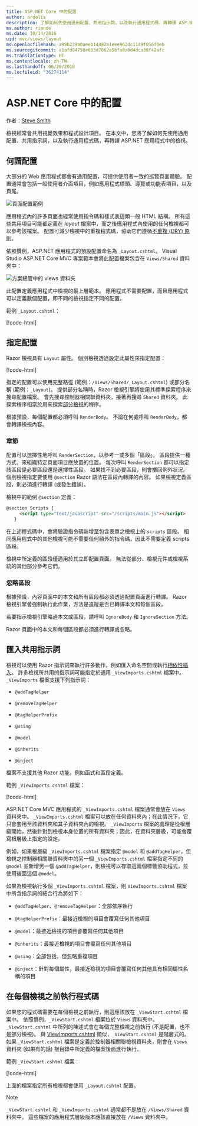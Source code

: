 ```yaml
---
title: ASP.NET Core 中的配置
author: ardalis
description: 了解如何先使用通用配置、共用指示詞，以及執行通用程式碼，再轉譯 ASP.NET 應用程式中的檢視。
ms.author: riande
ms.date: 10/14/2016
uid: mvc/views/layout
ms.openlocfilehash: a99b239a0aeeb14492b1eee962dc1149f056f0eb
ms.sourcegitcommit: a1afd04758e663d7062a5bfa8a0d4dca38f42afc
ms.translationtype: HT
ms.contentlocale: zh-TW
ms.lasthandoff: 06/20/2018
ms.locfileid: "36274114"
---
```

# <a name="layout-in-aspnet-core"></a>ASP.NET Core 中的配置

作者：[Steve Smith](https://ardalis.com/)

檢視經常會共用視覺效果和程式設計項目。 在本文中，您將了解如何先使用通用配置、共用指示詞，以及執行通用程式碼，再轉譯 ASP.NET 應用程式中的檢視。

## <a name="what-is-a-layout"></a>何謂配置

大部分的 Web 應用程式都會有通用配置，可提供使用者一致的巡覽頁面體驗。 配置通常會包括一般使用者介面項目，例如應用程式標頭、導覽或功能表項目，以及頁尾。

![頁面配置範例](layout/_static/page-layout.png)

應用程式內的許多頁面也經常使用指令碼和樣式表這類一般 HTML 結構。 所有這些共用項目可能都定義在 *layout* 檔案中，而之後應用程式內使用的任何檢視都可以參考該檔案。 配置可減少檢視中的重複程式碼，協助它們遵循[不重複 (DRY) 原則](http://deviq.com/don-t-repeat-yourself/)。

依照慣例，ASP.NET 應用程式的預設配置命名為 `_Layout.cshtml`。 Visual Studio ASP.NET Core MVC 專案範本會將此配置檔案包含在 `Views/Shared` 資料夾中：

![方案總管中的 views 資料夾](layout/_static/web-project-views.png)

此配置定義應用程式中檢視的最上層範本。 應用程式不需要配置，而且應用程式可以定義數個配置，即不同的檢視指定不同的配置。

範例 `_Layout.cshtml`：

[!code-html[](../../common/samples/WebApplication1/Views/Shared/_Layout.cshtml?highlight=42,66)]

## <a name="specifying-a-layout"></a>指定配置

Razor 檢視具有 `Layout` 屬性。 個別檢視透過設定此屬性來指定配置：

[!code-html[](../../common/samples/WebApplication1/Views/_ViewStart.cshtml?highlight=2)]

指定的配置可以使用完整路徑 (範例：`/Views/Shared/_Layout.cshtml`) 或部分名稱 (範例：`_Layout`)。 提供部分名稱時，Razor 檢視引擎將使用其標準探索程序來搜尋配置檔案。 會先搜尋控制器相關聯資料夾，接著再搜尋 `Shared` 資料夾。 此探索程序相當於用來探索[部分檢視](partial.md)的程序。

根據預設，每個配置都必須呼叫 `RenderBody`。 不論在何處呼叫 `RenderBody`，都會轉譯檢視內容。

<a name="layout-sections-label"></a>

### <a name="sections"></a>章節

配置可以選擇性地呼叫 `RenderSection`，以參考一或多個「區段」。 區段提供一種方式，來組織特定頁面項目應放置的位置。 每次呼叫 `RenderSection` 都可以指定該區段是必要區段還是選擇性區段。 如果找不到必要區段，則會擲回例外狀況。 個別檢視指定要使用 `@section` Razor 語法在區段內轉譯的內容。 如果檢視定義區段，則必須進行轉譯 (或發生錯誤)。

檢視中的範例 `@section` 定義：

```html
@section Scripts {
     <script type="text/javascript" src="/scripts/main.js"></script>
   }
   ```

在上述程式碼中，會將驗證指令碼新增至包含表單之檢視上的 `scripts` 區段。 相同應用程式中的其他檢視可能不需要任何額外的指令碼，因此不需要定義 scripts 區段。

檢視中所定義的區段僅適用於其立即配置頁面。 無法從部分、檢視元件或檢視系統的其他部分參考它們。

### <a name="ignoring-sections"></a>忽略區段

根據預設，內容頁面中的本文和所有區段都必須透過配置頁面進行轉譯。 Razor 檢視引擎會強制執行此作業，方法是追蹤是否已轉譯本文和每個區段。

若要指示檢視引擎略過本文或區段，請呼叫 `IgnoreBody` 和 `IgnoreSection` 方法。

Razor 頁面中的本文和每個區段都必須進行轉譯或忽略。

<a name="viewimports"></a>

## <a name="importing-shared-directives"></a>匯入共用指示詞

檢視可以使用 Razor 指示詞來執行許多動作，例如匯入命名空間或執行[相依性插入](dependency-injection.md)。 許多檢視所共用的指示詞可能指定於通用 `_ViewImports.cshtml` 檔案中。 `_ViewImports` 檔案支援下列指示詞：

* `@addTagHelper`

* `@removeTagHelper`

* `@tagHelperPrefix`

* `@using`

* `@model`

* `@inherits`

* `@inject`

檔案不支援其他 Razor 功能，例如函式和區段定義。

範例 `_ViewImports.cshtml` 檔案：

[!code-html[](../../common/samples/WebApplication1/Views/_ViewImports.cshtml)]

ASP.NET Core MVC 應用程式的 `_ViewImports.cshtml` 檔案通常會放在 `Views` 資料夾中。 `_ViewImports.cshtml` 檔案可以放在任何資料夾內；在此情況下，它只會套用至該資料夾和其子資料夾內的檢視。 `_ViewImports` 檔案的處理是從根層級開始，然後針對到檢視本身位置的所有資料夾；因此，在資料夾層級，可能會覆寫根層級上指定的設定。

例如，如果根層級 `_ViewImports.cshtml` 檔案指定 `@model` 和 `@addTagHelper`，但檢視之控制器相關聯資料夾中的另一個 `_ViewImports.cshtml` 檔案指定不同的 `@model` 並新增另一個 `@addTagHelper`，則檢視可以存取這兩個標籤協助程式，並使用後面這個 `@model`。

如果為檢視執行多個 `_ViewImports.cshtml` 檔案，則 `ViewImports.cshtml` 檔案中所含指示詞的結合行為將如下：

* `@addTagHelper`、`@removeTagHelper`：全部依序執行

* `@tagHelperPrefix`：最接近檢視的項目會覆寫任何其他項目

* `@model`：最接近檢視的項目會覆寫任何其他項目

* `@inherits`：最接近檢視的項目會覆寫任何其他項目

* `@using`：全部包括，但忽略重複項目

* `@inject`：針對每個屬性，最接近檢視的項目會覆寫任何其他具有相同屬性名稱的項目

<a name="viewstart"></a>

## <a name="running-code-before-each-view"></a>在每個檢視之前執行程式碼

如果您的程式碼需要在每個檢視之前執行，則這應該放在 `_ViewStart.cshtml` 檔案中。 依照慣例，`_ViewStart.cshtml` 檔案位於 `Views` 資料夾中。 `_ViewStart.cshtml` 中所列的陳述式會在每個完整檢視之前執行 (不是配置，也不是部分檢視)。 與 [ViewImports.cshtml](xref:mvc/views/layout#viewimports) 類似，`_ViewStart.cshtml` 是階層式的。 如果 `_ViewStart.cshtml` 檔案是定義於控制器相關聯檢視資料夾，則會在 `Views` 資料夾 (如果有的話) 根目錄中所定義的檔案後面進行執行。

範例 `_ViewStart.cshtml` 檔案：

[!code-html[](../../common/samples/WebApplication1/Views/_ViewStart.cshtml)]

上面的檔案指定所有檢視都會使用 `_Layout.cshtml` 配置。

> [!NOTE]
> `_ViewStart.cshtml` 和 `_ViewImports.cshtml` 通常都不是放在 `/Views/Shared` 資料夾中。 這些檔案的應用程式層級版本應該直接放在 `/Views` 資料夾中。
